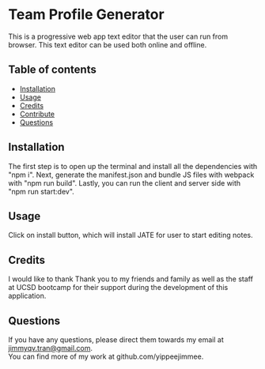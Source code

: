 # Team Profile Generator

This is a progressive web app text editor that the user can run from browser. This text editor can be used both online and offline.

## Table of contents

- [Installation](#installation)
- [Usage](#usage)
- [Credits](#credits)
- [Contribute](#contribute)
- [Questions](#questions)

## Installation

The first step is to open up the terminal and install all the dependencies with "npm i". Next, generate the manifest.json and bundle JS files with webpack with "npm run build". Lastly, you can run the client and server side with "npm run start:dev".

## Usage

Click on install button, which will install JATE for user to start editing notes.

## Credits

I would like to thank Thank you to my friends and family as well as the staff at UCSD bootcamp for their support during the development of this application.

## Questions

If you have any questions, please direct them towards my email at jimmyqv.tran@gmail.com.  
You can find more of my work at github.com/yippeejimmee.

